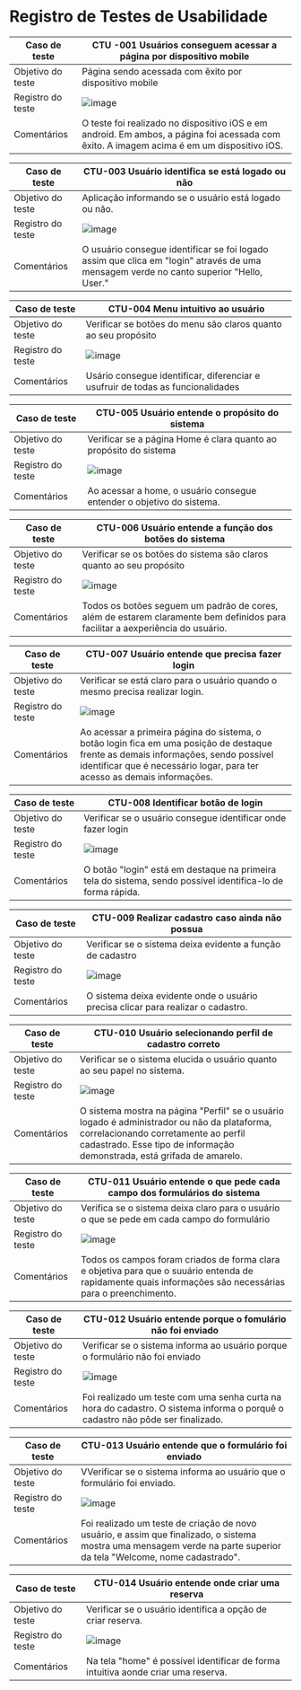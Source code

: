 # Registro de Testes de Usabilidade

|Caso de teste   | CTU -001 Usuários conseguem acessar a página por dispositivo mobile
|------|-----------------------------------------|
|Objetivo do teste | Página sendo acessada com êxito por dispositivo mobile
|Registro do teste | ![image](https://user-images.githubusercontent.com/82478643/174925153-94fdc5b6-4c8e-4beb-98cc-086894f0b8c4.png)
|Comentários | O teste foi realizado no dispositivo iOS e em android. Em ambos, a página foi acessada com êxito. A imagem acima é em um dispositivo iOS.

|Caso de teste   | CTU-003 Usuário identifica se está logado ou não
|------|-----------------------------------------|
|Objetivo do teste | Aplicação informando se o usuário está logado ou não.
|Registro do teste | ![image](https://user-images.githubusercontent.com/82478643/174927407-4ed41799-4348-437f-82a7-343fc73dcdd9.png)
|Comentários | O usuário consegue identificar se foi logado assim que clica em "login" através de uma mensagem verde no canto superior "Hello, User."

|Caso de teste   | CTU-004 Menu intuitivo ao usuário
|------|-----------------------------------------|
|Objetivo do teste | Verificar se botões do menu são claros quanto ao seu propósito
|Registro do teste | ![image](https://user-images.githubusercontent.com/82478643/174928862-06b1ce51-d674-41f5-aeac-2e16e70cd559.png)
|Comentários | Usário consegue identificar, diferenciar e usufruir de todas as funcionalidades

|Caso de teste   | CTU-005 Usuário entende o propósito do sistema
|------|-----------------------------------------|
|Objetivo do teste | Verificar se a página Home é clara quanto ao propósito do sistema
|Registro do teste | ![image](https://user-images.githubusercontent.com/82478643/174929869-60cfd124-6731-48ec-90b1-5203d8828f3e.png)
|Comentários | Ao acessar a home, o usuário consegue entender o objetivo do sistema.

|Caso de teste   | CTU-006 Usuário entende a função dos botões do sistema
|------|-----------------------------------------|
|Objetivo do teste | Verificar se os botões do sistema são claros quanto ao seu propósito
|Registro do teste | ![image](https://user-images.githubusercontent.com/82478643/174930005-3b21dea2-5acd-4a13-8971-f136a816f06f.png)
|Comentários | Todos os botões seguem um padrão de cores, além de estarem claramente bem definidos para facilitar a aexperiência do usuário.

|Caso de teste   | CTU-007 Usuário entende que precisa fazer login
|------|-----------------------------------------|
|Objetivo do teste | Verificar se está claro para o usuário quando o mesmo precisa realizar login.
|Registro do teste | ![image](https://user-images.githubusercontent.com/82478643/174930220-42b390ed-c587-49a0-a69d-d2bd5b11d172.png)
|Comentários | Ao acessar a primeira página do sistema, o botão login fica em uma posição de destaque frente as demais informações, sendo possível identificar que é necessário logar, para ter acesso as demais informações. 

|Caso de teste   | CTU-008 Identificar botão de login
|------|-----------------------------------------|
|Objetivo do teste | Verificar se o usuário consegue identificar onde fazer login
|Registro do teste | ![image](https://user-images.githubusercontent.com/82478643/174930220-42b390ed-c587-49a0-a69d-d2bd5b11d172.png)
|Comentários | O botão "login" está em destaque na primeira tela do sistema, sendo possível identifica-lo de forma rápida.

|Caso de teste   | CTU-009 Realizar cadastro caso ainda não possua
|------|-----------------------------------------|
|Objetivo do teste | Verificar se o sistema deixa evidente a função de cadastro
|Registro do teste | ![image](https://user-images.githubusercontent.com/82478643/174930687-b40ebedf-62fa-4d15-b7f6-24f458eb3820.png)
|Comentários | O sistema deixa evidente onde o usuário precisa clicar para realizar o cadastro.


|Caso de teste   | CTU-010 Usuário selecionando perfil de cadastro correto
|------|-----------------------------------------|
|Objetivo do teste | Verificar se o sistema elucida o usuário quanto ao seu papel no sistema.
|Registro do teste | ![image](https://user-images.githubusercontent.com/82478643/174930922-2e29bca1-bb14-4fdb-af77-be3e679e445f.png)
|Comentários | O sistema mostra na página "Perfil" se o usuário logado é administrador ou não da plataforma, correlacionando corretamente ao perfil cadastrado. Esse tipo de informação demonstrada, está grifada de amarelo.

|Caso de teste   | CTU-011 Usuário entende o que pede cada campo dos formulários do sistema
|------|-----------------------------------------|
|Objetivo do teste | Verifica se o sistema deixa claro para o usuário o que se pede em cada campo do formulário
|Registro do teste | ![image](https://user-images.githubusercontent.com/82478643/174934048-e17fc8b4-9d00-4878-91a5-3e61b41a73c2.png)
|Comentários | Todos os campos foram criados de forma clara e objetiva para que o suuário entenda de rapidamente quais informações são necessárias para o preenchimento.

|Caso de teste   | CTU-012 Usuário entende porque o fomulário não foi enviado
|------|-----------------------------------------|
|Objetivo do teste | Verificar se o sistema informa ao usuário porque o formulário não foi enviado
|Registro do teste | ![image](https://user-images.githubusercontent.com/82478643/174935863-88320e38-ac1e-4b08-a689-21f81821097a.png)
|Comentários | Foi realizado um teste com uma senha curta na hora do cadastro. O sistema informa o porquê o cadastro não pôde ser finalizado.

|Caso de teste   | CTU-013 Usuário entende que o formulário foi enviado
|------|-----------------------------------------|
|Objetivo do teste | VVerificar se o sistema informa ao usuário que o formulário foi enviado.
|Registro do teste | ![image](https://user-images.githubusercontent.com/82478643/174936150-d877759e-a4d0-4769-b7e6-7849dae18793.png)
|Comentários | Foi realizado um teste de criação de novo usuário, e assim que finalizado, o sistema mostra uma mensagem verde na parte superior da tela "Welcome, nome cadastrado".

|Caso de teste   | CTU-014 Usuário entende onde criar uma reserva
|------|-----------------------------------------|
|Objetivo do teste | Verificar se o usuário identifica a opção de criar reserva.
|Registro do teste | ![image](https://user-images.githubusercontent.com/82478643/174930005-3b21dea2-5acd-4a13-8971-f136a816f06f.png)
|Comentários | Na tela "home" é possível identificar de forma intuitiva aonde criar uma reserva.
